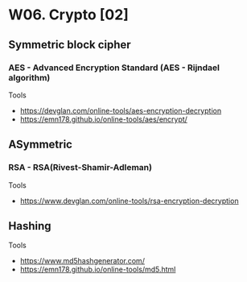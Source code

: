 
# W06. Crypto [02] 

## Symmetric block cipher

### AES - Advanced Encryption Standard (AES - Rijndael algorithm)

Tools  
- https://devglan.com/online-tools/aes-encryption-decryption 
- https://emn178.github.io/online-tools/aes/encrypt/

## ASymmetric

### RSA - RSA(Rivest-Shamir-Adleman)   

Tools  
- https://www.devglan.com/online-tools/rsa-encryption-decryption


## Hashing 

Tools  
- https://www.md5hashgenerator.com/ 
- https://emn178.github.io/online-tools/md5.html
